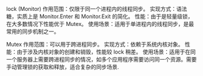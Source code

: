 ﻿lock (Monitor)
作用范围：仅限于同一个进程内的线程同步。
实现方式：语法糖，实质上是 Monitor.Enter 和 Monitor.Exit 的简化。
性能：由于是轻量级锁，在大多数情况下性能优于 Mutex。
使用场景：适用于单进程内的线程同步，是最常用的同步机制之一。


Mutex
作用范围：可以用于跨进程同步。
实现方式：依赖于系统内核对象。
性能：由于涉及内核对象的创建和销毁，性能较 lock 稍差。
使用场景：适用于在同一个服务器上需要跨进程同步的情况，如多个应用程序需要访问同一个资源。需要手动管理锁的获取和释放，适合复杂的同步场景.